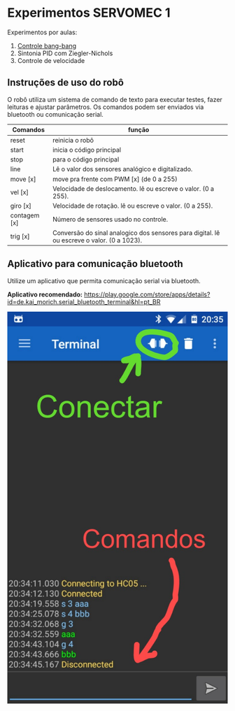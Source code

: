 # Experimentos SERVOMEC 1  

Experimentos por aulas:  

1. [Controle bang-bang](./aula1)
2. Sintonia PID com Ziegler-Nichols
3. Controle de velocidade

## Instruções de uso do robô

O robô utiliza um sistema de comando de texto para executar testes, fazer leituras e ajustar parâmetros. Os comandos podem ser enviados via bluetooth ou comunicação serial.

| Comandos | função |
| - | - |
| reset | reinicia o robô |
| start | inicia o código principal |
| stop  | para o código principal |
| line | Lê o valor dos sensores analógico e digitalizado. |
| move [x] | move pra frente com PWM [x] (de 0 a 255) |
| vel [x] | Velocidade de deslocamento. lê ou escreve o valor. (0 a 255). |
| giro [x] | Velocidade de rotação. lê ou escreve o valor. (0 a 255). |
| contagem [x] | Número de sensores usado no controle. |
| trig [x] | Conversão do sinal analogico dos sensores para digital. lê ou escreve o valor. (0 a 1023). |

## Aplicativo para comunicação bluetooth

Utilize um aplicativo que permita comunicação serial via bluetooth.

**Aplicativo recomendado:**
https://play.google.com/store/apps/details?id=de.kai_morich.serial_bluetooth_terminal&hl=pt_BR  

![](./docs/app_bluetooth.jpeg)


